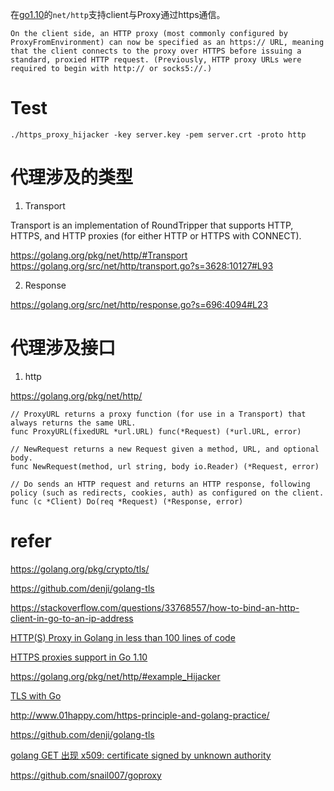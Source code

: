 
在[go1.10](https://golang.org/doc/go1.10)的`net/http`支持client与Proxy通过https通信。

```
On the client side, an HTTP proxy (most commonly configured by ProxyFromEnvironment) can now be specified as an https:// URL, meaning that the client connects to the proxy over HTTPS before issuing a standard, proxied HTTP request. (Previously, HTTP proxy URLs were required to begin with http:// or socks5://.)
```

# Test

```
./https_proxy_hijacker -key server.key -pem server.crt -proto http
```


# 代理涉及的类型

1. Transport

Transport is an implementation of RoundTripper that supports HTTP, HTTPS, and HTTP proxies (for either HTTP or HTTPS with CONNECT).

https://golang.org/pkg/net/http/#Transport
https://golang.org/src/net/http/transport.go?s=3628:10127#L93


2. Response

https://golang.org/src/net/http/response.go?s=696:4094#L23


# 代理涉及接口

1. http

https://golang.org/pkg/net/http/

``` golang
// ProxyURL returns a proxy function (for use in a Transport) that always returns the same URL.
func ProxyURL(fixedURL *url.URL) func(*Request) (*url.URL, error)

// NewRequest returns a new Request given a method, URL, and optional body.
func NewRequest(method, url string, body io.Reader) (*Request, error)

// Do sends an HTTP request and returns an HTTP response, following policy (such as redirects, cookies, auth) as configured on the client.
func (c *Client) Do(req *Request) (*Response, error)
```



# refer

https://golang.org/pkg/crypto/tls/

https://github.com/denji/golang-tls

https://stackoverflow.com/questions/33768557/how-to-bind-an-http-client-in-go-to-an-ip-address

[HTTP(S) Proxy in Golang in less than 100 lines of code](https://medium.com/@mlowicki/http-s-proxy-in-golang-in-less-than-100-lines-of-code-6a51c2f2c38c)

[HTTPS proxies support in Go 1.10](https://medium.com/@mlowicki/https-proxies-support-in-go-1-10-b956fb501d6b)

https://golang.org/pkg/net/http/#example_Hijacker

[TLS with Go](https://ericchiang.github.io/post/go-tls/)

http://www.01happy.com/https-principle-and-golang-practice/

https://github.com/denji/golang-tls

[golang GET 出现 x509: certificate signed by unknown authority](https://studygolang.com/articles/11175)

https://github.com/snail007/goproxy

